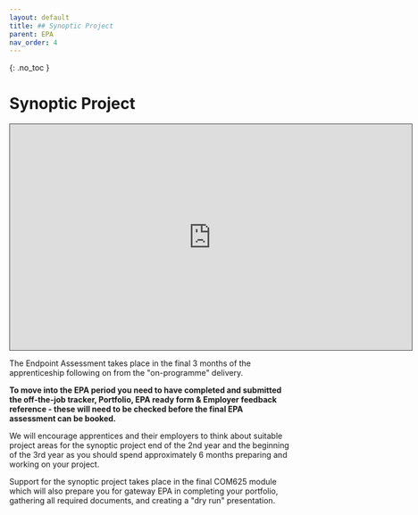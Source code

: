 ```yaml
---
layout: default
title: ## Synoptic Project
parent: EPA
nav_order: 4
---
```


{: .no_toc }

# Synoptic Project

<iframe src="https://solent.cloud.panopto.eu/Panopto/Pages/Embed.aspx?id=48e43cd0-f642-478c-b269-ae5f015486fd&autoplay=false&offerviewer=true&showtitle=true&showbrand=true&captions=true&interactivity=all" height="405" width="720" style="border: 1px solid #464646;" allowfullscreen allow="autoplay"></iframe>


The Endpoint Assessment takes place in the final 3 months of the apprenticeship following on from the "on-programme" delivery.

**To move into the EPA period you need to have completed and submitted the off-the-job tracker, Portfolio, EPA ready form & Employer feedback reference - these will need to be checked before the final EPA assessment can be booked.**  
  
We will encourage apprentices and their employers to think about suitable project areas for the synoptic project end of the 2nd year and the beginning of the 3rd year as you should spend approximately 6 months preparing and working on your project.

Support for the synoptic project takes place in the final COM625 module which will also prepare you for gateway EPA in completing your portfolio, gathering all required documents, and creating a "dry run" presentation.